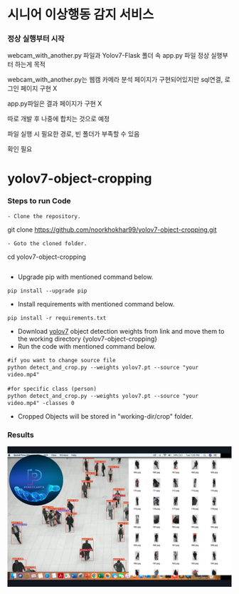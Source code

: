 # 시니어 이상행동 감지 서비스

### 정상 실행부터 시작

webcam_with_another.py 파일과 Yolov7-Flask 폴더 속 app.py 파일 정상 실행부터 하는게 목적

webcam_with_another.py는 웹캠 카메라 분석 페이지가 구현되어있지만 sql연결, 로그인 페이지 구현 X

app.py파일은 결과 페이지가 구현 X

따로 개발 후 나중에 합치는 것으로 예정


파일 실행 시 필요한 경로, 빈 폴더가 부족할 수 있음

확인 필요

# yolov7-object-cropping

### Steps to run Code

```
- Clone the repository.
```
git clone https://github.com/noorkhokhar99/yolov7-object-cropping.git
```
- Goto the cloned folder.
```
cd yolov7-object-cropping
```

```
- Upgrade pip with mentioned command below.
```
pip install --upgrade pip
```
- Install requirements with mentioned command below.
```
pip install -r requirements.txt
```
- Download [yolov7](https://github.com/WongKinYiu/yolov7/releases/download/v0.1/yolov7.pt) object detection weights from link and move them to the working directory {yolov7-object-cropping}
- Run the code with mentioned command below.
```
#if you want to change source file
python detect_and_crop.py --weights yolov7.pt --source "your video.mp4"

#for specific class (person)
python detect_and_crop.py --weights yolov7.pt --source "your video.mp4" -classes 0
```
- Cropped Objects will be stored in "working-dir/crop" folder.

### Results


<img src="https://github.com/noorkhokhar99/yolov7-object-cropping/blob/main/Screen%20Shot%201444-03-29%20at%201.34.23%20PM.png">

